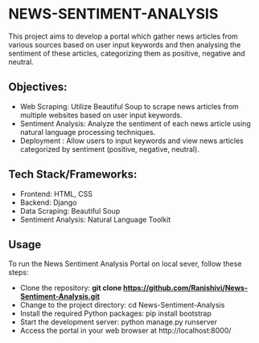 # NEWS-SENTIMENT-ANALYSIS
This project aims to develop a portal which gather news articles from various sources based on user input keywords and then analysing the sentiment of these articles, categorizing them as positive, negative and neutral.
## Objectives:
* Web Scraping: Utilize Beautiful Soup to scrape news articles from multiple websites based on user input keywords.
* Sentiment Analysis: Analyze the sentiment of each news article using natural language processing techniques.
* Deployment : Allow users to input keywords and view news articles categorized by sentiment (positive, negative, neutral).
## Tech Stack/Frameworks:
* Frontend: HTML, CSS
* Backend: Django
* Data Scraping: Beautiful Soup
* Sentiment Analysis: Natural Language Toolkit
## Usage
To run the News Sentiment Analysis Portal on local sever, follow these steps:

  * Clone the repository: **git clone https://github.com/Ranishivi/News-Sentiment-Analysis.git**
  * Change to the project directory: cd News-Sentiment-Analysis
  * Install the required Python packages: pip install bootstrap
  * Start the development server: python manage.py runserver
  * Access the portal in your web browser at http://localhost:8000/
    

    
   

